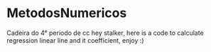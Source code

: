 # MetodosNumericos
Cadeira do 4° periodo de cc
hey stalker,
here is a code to calculate regression linear line and it coefficient, enjoy :)
